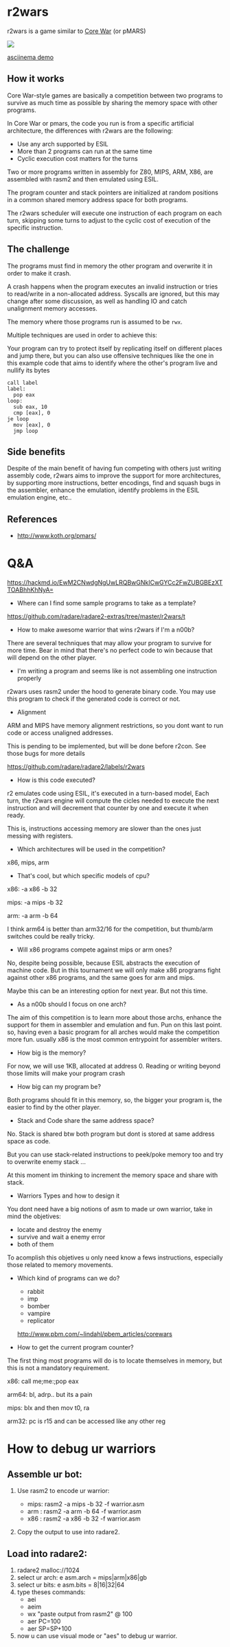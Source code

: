 r2wars
======

r2wars is a game similar to [Core War](https://en.wikipedia.org/wiki/Core_War) (or pMARS)

![](show.jpg)

[asciinema demo](https://asciinema.org/a/0zu3d2hlriuhdup8uel4znjtr)

How it works
------------

Core War-style games are basically a competition between two programs to survive as much time as possible by sharing the memory space with other programs.

In Core War or pmars, the code you run is from a specific artificial architecture, the differences with r2wars are the following:

* Use any arch supported by ESIL
* More than 2 programs can run at the same time
* Cyclic execution cost matters for the turns

Two or more programs written in assembly for Z80, MIPS, ARM, X86, are assembled with rasm2 and then emulated using ESIL.

The program counter and stack pointers are initialized at random positions in a common shared memory address space for both programs.

The r2wars scheduler will execute one instruction of each program on each turn, skipping some turns to adjust to the cyclic cost of execution of the specific instruction.

The challenge
-------------

The programs must find in memory the other program and overwrite it in order to make it crash.

A crash happens when the program executes an invalid instruction or tries to read/write in a non-allocated address. Syscalls are ignored, but this may change after some discussion, as well as handling IO and catch unalignment memory accesses.

The memory where those programs run is assumed to be `rwx`.

Multiple techniques are used in order to achieve this:

Your program can try to protect itself by replicating itself on different places and jump there, but you can also use offensive techniques like the one in this example code that aims to identify where the other's program live and nullify its bytes

	call label
	label:
	  pop eax
	loop:
	  sub eax, 10
	  cmp [eax], 0
	je loop
	  mov [eax], 0
	  jmp loop

Side benefits
-------------

Despite of the main benefit of having fun competing with others just writing assembly code, r2wars aims to improve the support for more architectures, by supporting more instructions, better encodings, find and squash bugs in the assembler, enhance the emulation, identify problems in the ESIL emulation engine, etc..


References
----------

* http://www.koth.org/pmars/

Q&A
===

https://hackmd.io/EwM2CNwdgNgUwLRQBwGNkICwGYCc2FwZUBGBEzXTTOABhhKhNyA=

* Where can I find some sample programs to take as a template?

https://github.com/radare/radare2-extras/tree/master/r2wars/t

* How to make awesome warrior that wins r2wars if I'm a n00b?

There are several techniques that may allow your program to survive for more time. Bear in mind that there's no perfect code to win because that will depend on the other player.

* I'm writing a program and seems like is not assembling one instruction properly

r2wars uses rasm2 under the hood to generate binary code. You may use this program to check if the generated code is correct or not.

* Alignment

ARM and MIPS have memory alignment restrictions, so you dont want to run code or access unaligned addresses.

This is pending to be implemented, but will be done before r2con. See those bugs for more details

https://github.com/radare/radare2/labels/r2wars

* How is this code executed?

r2 emulates code using ESIL, it's executed in a turn-based model, Each turn, the r2wars engine will compute the cicles needed to execute the next instruction and will decrement that counter by one and execute it when ready.

This is, instructions accessing memory are slower than the ones just messing with registers.

* Which architectures will be used in the competition?

x86, mips, arm

* That's cool, but which specific models of cpu?

x86: -a x86 -b 32

mips: -a mips -b 32

arm: -a arm -b 64

I think arm64 is better than arm32/16 for the competition, but thumb/arm switches could be really tricky.

* Will x86 programs compete against mips or arm ones?

No, despite being possible, because ESIL abstracts the execution of machine code. But in this tournament we will only make x86 programs fight against other x86 programs, and the same goes for arm and mips.

Maybe this can be an interesting option for next year. But not this time.

* As a n00b should I focus on one arch? 

The aim of this competition is to learn more about those archs, enhance the support for them in assembler and emulation and fun. Pun on this last point. so, having even a basic program for all arches would make the competition more fun. usually x86 is the most common entrypoint for assembler writers.

* How big is the memory?

For now, we will use 1KB, allocated at address 0. Reading or writing beyond those limits will make your program crash

* How big can my program be? 

Both programs should fit in this memory, so, the bigger your program is, the easier to find by the other player.

* Stack and Code share the same address space?

No. Stack is shared btw both program but dont is stored at same address space as code.

But you can use stack-related instructions to peek/poke memory too and try to overwrite enemy stack ... 

At this moment im thinking to increment the memory space and share with stack.

* Warriors Types and how to design it

You dont need have a big notions of asm to made ur own warrior, take in mind the objetives:
   - locate and destroy the enemy
   - survive and wait a enemy error
   - both of them

To acomplish this objetives u only need know a fews instructions, especially those related to memory movements.


* Which kind of programs can we do?

   - rabbit
   - imp
   - bomber 
   - vampire
   - replicator
 
   http://www.pbm.com/~lindahl/pbem_articles/corewars

* How to get the current program counter?

The first thing most programs will do is to locate themselves in memory, but this is not a mandatory requirement.

x86: call me;me:;pop eax

arm64: bl, adrp.. but its a pain

mips: blx and then mov t0, ra

arm32: pc is r15 and can be accessed like any other reg

How to debug ur warriors
==

Assemble ur bot:
---------------
1) Use rasm2 to encode ur warrior:
   - mips: rasm2 -a mips -b 32 -f warrior.asm
   - arm : rasm2 -a arm  -b 64 -f warrior.asm
   - x86 : rasm2 -a x86  -b 32 -f warrior.asm

2) Copy the output to use into radare2.

Load into radare2:
------------------
1) radare2 malloc://1024
2) select ur arch: e asm.arch = mips|arm|x86|gb
3) select ur bits: e asm.bits = 8|16|32|64
4) type theses commands:
   - aei
   - aeim
   - wx "paste output from rasm2" @ 100 
   - aer PC=100
   - aer SP=SP+100
5) now u can use visual mode or "aes" to debug ur warrior.
